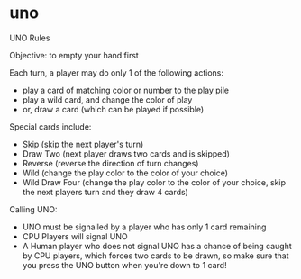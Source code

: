 # uno

UNO Rules

Objective: to empty your hand first

Each turn, a player may do only 1 of the following actions:
 - play a card of matching color or number to the play pile
 - play a wild card, and change the color of play
 - or, draw a card (which can be played if possible)
 
Special cards include:
 - Skip (skip the next player's turn)
 - Draw Two (next player draws two cards and is skipped)
 - Reverse (reverse the direction of turn changes)
 - Wild (change the play color to the color of your choice)
 - Wild Draw Four (change the play color to the color of your choice,
   skip the next players turn and they draw 4 cards)

Calling UNO:
  - UNO must be signalled by a player who has only 1 card remaining
  - CPU Players will signal UNO 
  - A Human player who does not signal UNO has a chance of being caught
    by CPU players, which forces two cards to be drawn, so make sure
	that you press the UNO button when you're down to 1 card!

